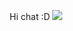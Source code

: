 <p align="center" font-size="3rem">
  Hi chat :D
  <img src="https://ph.pinterest.com/pin/427701295880633324/">
</p>

